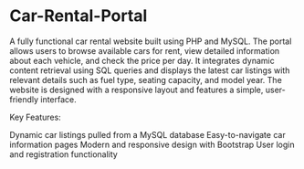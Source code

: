 # Car-Rental-Portal
A fully functional car rental website built using PHP and MySQL. The portal allows users to browse available cars for rent, view detailed information about each vehicle, and check the price per day. It integrates dynamic content retrieval using SQL queries and displays the latest car listings with relevant details such as fuel type, seating capacity, and model year. The website is designed with a responsive layout and features a simple, user-friendly interface.

Key Features:

Dynamic car listings pulled from a MySQL database
Easy-to-navigate car information pages
Modern and responsive design with Bootstrap
User login and registration functionality
